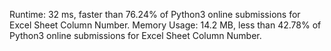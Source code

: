 Runtime: 32 ms, faster than 76.24% of Python3 online submissions for Excel Sheet Column Number.
Memory Usage: 14.2 MB, less than 42.78% of Python3 online submissions for Excel Sheet Column Number.
